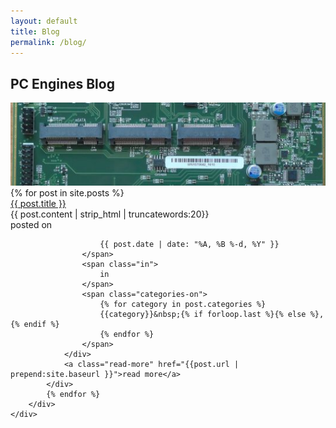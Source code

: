 ```yaml
---
layout: default
title: Blog
permalink: /blog/
---
```


<section>
    <div class="jumbotron">
        <div class="container">
            <span class="header-decor"></span>
            <h1><span>PC Engines</span> Blog</h1>
        </div>
    </div>
    <img class="jumbotron-img" src="/assets/bground.jpg" alt="PC ENGINES" />
</section>

<section id="page-content">
    <div class="container">
        <div class="post-list">
            {% for post in site.posts %}
            <div class="post-box">
                <div class="post-title">
                    <a class="post-title" href="{{post.url | prepend:site.baseurl }}"> {{ post.title }}</a>
                </div>
                <div class="post-excerpt">
                    {{ post.content | strip_html | truncatewords:20}}
                </div>
                <div class="posted">
                    posted on
                    <span class="posted-on">

                        {{ post.date | date: "%A, %B %-d, %Y" }}
                    </span>
                    <span class="in">
                        in
                    </span>
                    <span class="categories-on">
                        {% for category in post.categories %}
                        {{category}}&nbsp;{% if forloop.last %}{% else %},{% endif %}
                        {% endfor %}
                    </span>
                </div>
                <a class="read-more" href="{{post.url | prepend:site.baseurl }}">read more</a>
            </div>
            {% endfor %}
        </div>
    </div>

</section>
